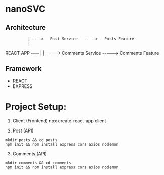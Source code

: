 # nanoSVC



## Architecture

              |----->   Post Service   ----->   Posts Feature
              |
REACT APP ----
              |
              |-----> Comments Service ----->   Comments Feature


## Framework
- REACT 
- EXPRESS


# Project Setup:

1. Client (Frontend) 
 npx create-react-app client


2. Post (API)
```
mkdir posts && cd posts 
npm init && npm install express cors axios nodemon
```

3. Comments (API)
```
mkdir comments && cd comments
npm init && npm install express cors axios nodemon
```